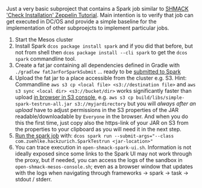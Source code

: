Just a very basic subproject that contains a Spark job similar to [SHMACK 'Check Installation' Zeppelin Tutorial](https://www.zeppelinhub.com/viewer/notebooks/aHR0cHM6Ly9yYXcuZ2l0aHVidXNlcmNvbnRlbnQuY29tL1p1ZWhsa2UvU0hNQUNLL21hc3Rlci8wNF9pbXBsZW1lbnRhdGlvbi96ZXBwZWxpbi10dXRvcmlhbHMvQ2hlY2slMjBJbnN0YWxsYXRpb24uanNvbg).
Main intention is to verify that job can get executed in DC/OS and provide a simple baseline for the implementation of other subproejcts to implement particular jobs.

1. Start the Mesos cluster
2. Install Spark `dcos package install spark` and if you did that before, 
   but not from shell then `dcos package install --cli spark` to get the `dcos spark` commandline tool.
3. Create a fat jar containing all dependencies defined in Gradle with `./gradlew fatJarForSparkSubmit` 
   ... ready to be [submitted to Spark](http://spark.apache.org/docs/latest/submitting-applications.html)
5. Upload the fat jar to a place accessible from the cluster e.g. S3.
   Hint: Commandline `aws s3 cp <local file> <s3://destination file>` and `aws s3 sync <local dir> <s3://bucket/dir>` 
   works significantly faster than upload [in browser in S3 console](https://console.aws.amazon.com/s3/home?region=us-west-1),
   e.g. `aws s3 cp build/libs/simple-spark-testrun-all.jar s3://myjardirectory`
   but you will *always after an upload* have to adjust permissions in the S3 properties of the JAR readable/downloadable by `Everyone` in the browser.
   And when you do this the first time, just copy also the https-link of your JAR on S3 from the properties to your clipboard 
   as you will need it in the next step.
6. [Run the spark job](https://docs.mesosphere.com/1.7/usage/service-guides/spark/run-job/) with:  `dcos spark run --submit-args="--class com.zuehlke.hackzurich.SparkTestrun <jar-location>"`
7. You can trace execution in `open-shmack-spark-ui.sh`. 
   Information is not ideally exposed since some links to the Spark UI may not work through the proxy, 
   but if needed, you can access the logs of the sandbox in `open-shmack-mesos-console.sh`; even as a browser window that updates with the logs 
   when navigating through frameworks -> spark -> task -> stdout / stderr.
